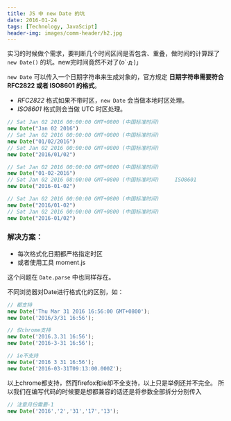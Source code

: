 ```yaml
---
title: JS 中 new Date 的坑
date: 2016-01-24
tags: [Technology, JavaScipt]
header-img: images/comm-header/h2.jpg
---
```

实习的时候做个需求，要判断几个时间区间是否包含、重叠，做时间的计算踩了 ``new Date()`` 的坑。new完时间竟然不对了(o´·д·)」
<!-- more -->
``new Date`` 可以传入一个日期字符串来生成对象的，官方规定 **日期字符串需要符合 RFC2822 或者 ISO8601 的格式**。

- *RFC2822* 格式如果不带时区，``new Date`` 会当做本地时区处理。
- *ISO8601* 格式则会当做 UTC 时区处理。

```javascript
// Sat Jan 02 2016 00:00:00 GMT+0800 (中国标准时间)
new Date("Jan 02 2016") 
// Sat Jan 02 2016 00:00:00 GMT+0800 (中国标准时间)
new Date("01/02/2016") 
// Sat Jan 02 2016 00:00:00 GMT+0800 (中国标准时间)
new Date("2016/01/02") 

// Sat Jan 02 2016 00:00:00 GMT+0800 (中国标准时间)
new Date("01-02-2016") 
// Sat Jan 02 2016 08:00:00 GMT+0800 (中国标准时间)     ISO8601
new Date("2016-01-02") 

// Sat Jan 02 2016 00:00:00 GMT+0800 (中国标准时间)
new Date("2016/01-02") 
// Sat Jan 02 2016 00:00:00 GMT+0800 (中国标准时间)
new Date("2016-01/02") 
```

### 解决方案：

- 每次格式化日期都严格指定时区
- 或者使用工具 moment.js

这个问题在 ``Date.parse`` 中也同样存在。

不同浏览器对Date进行格式化的区别，如：

```javascript
// 都支持
new Date('Thu Mar 31 2016 16:56:00 GMT+0800');
new Date('2016/3/31 16:56');

// 仅chrome支持
new Date('2016.3.31 16:56');
new Date('2016-3-31 16:56');

// ie不支持
new Date('2016 3 31 16:56'); 
new Date('2016-03-31T09:13:00.000Z');
```

以上chrome都支持，然而firefox和ie却不全支持，以上只是举例还并不完全。
所以我们在编写代码的时候要是想都兼容的话还是将参数全部拆分分别传入

```javascript
// 注意月份需要-1
new Date('2016','2','31','17','13');
```